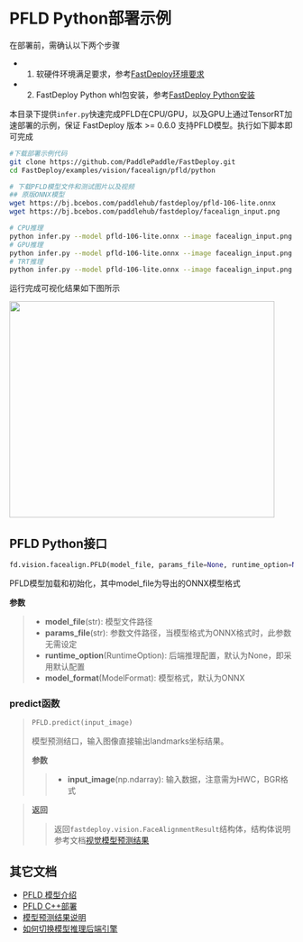 # PFLD Python部署示例

在部署前，需确认以下两个步骤

- 1. 软硬件环境满足要求，参考[FastDeploy环境要求](../../../../../docs/cn/build_and_install/download_prebuilt_libraries.md)  
- 2. FastDeploy Python whl包安装，参考[FastDeploy Python安装](../../../../../docs/cn/build_and_install/download_prebuilt_libraries.md)

本目录下提供`infer.py`快速完成PFLD在CPU/GPU，以及GPU上通过TensorRT加速部署的示例，保证 FastDeploy 版本 >= 0.6.0 支持PFLD模型。执行如下脚本即可完成

```bash
#下载部署示例代码
git clone https://github.com/PaddlePaddle/FastDeploy.git
cd FastDeploy/examples/vision/facealign/pfld/python

# 下载PFLD模型文件和测试图片以及视频
## 原版ONNX模型
wget https://bj.bcebos.com/paddlehub/fastdeploy/pfld-106-lite.onnx
wget https://bj.bcebos.com/paddlehub/fastdeploy/facealign_input.png

# CPU推理
python infer.py --model pfld-106-lite.onnx --image facealign_input.png --device cpu
# GPU推理
python infer.py --model pfld-106-lite.onnx --image facealign_input.png --device gpu
# TRT推理
python infer.py --model pfld-106-lite.onnx --image facealign_input.png --device gpu --backend trt
```

运行完成可视化结果如下图所示

<div width="500">
<img width="470" height="384" float="left" src="https://user-images.githubusercontent.com/19977378/197931737-c2d8e760-a76d-478a-a6c9-4574fb5c70eb.png">
</div>

## PFLD Python接口

```python
fd.vision.facealign.PFLD(model_file, params_file=None, runtime_option=None, model_format=ModelFormat.ONNX)
```

PFLD模型加载和初始化，其中model_file为导出的ONNX模型格式

**参数**

> * **model_file**(str): 模型文件路径
> * **params_file**(str): 参数文件路径，当模型格式为ONNX格式时，此参数无需设定
> * **runtime_option**(RuntimeOption): 后端推理配置，默认为None，即采用默认配置
> * **model_format**(ModelFormat): 模型格式，默认为ONNX

### predict函数

> ```python
> PFLD.predict(input_image)
> ```
>
> 模型预测结口，输入图像直接输出landmarks坐标结果。
>
> **参数**
>
> > * **input_image**(np.ndarray): 输入数据，注意需为HWC，BGR格式

> **返回**
>
> > 返回`fastdeploy.vision.FaceAlignmentResult`结构体，结构体说明参考文档[视觉模型预测结果](../../../../../docs/api/vision_results/)


## 其它文档

- [PFLD 模型介绍](..)
- [PFLD C++部署](../cpp)
- [模型预测结果说明](../../../../../docs/api/vision_results/)
- [如何切换模型推理后端引擎](../../../../../docs/cn/faq/how_to_change_backend.md)
